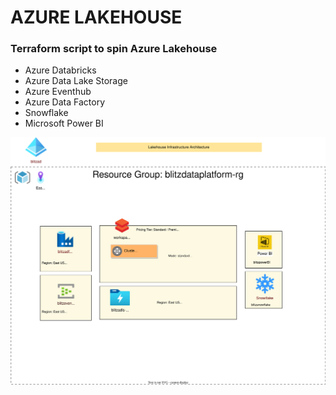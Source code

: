 # AZURE LAKEHOUSE

### Terraform script to spin Azure Lakehouse
* Azure Databricks
* Azure Data Lake Storage
* Azure Eventhub
* Azure Data Factory
* Snowflake
* Microsoft Power BI


![Self-editing Diagram](./Lakehouse.svg)
